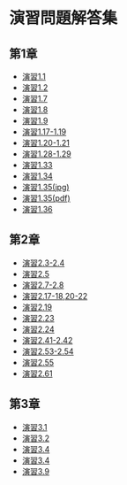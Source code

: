 
演習問題解答集
====

第1章
----

- [演習1.1](https://github.com/daimatz/w8prml/blob/master/files/exercise_solutions/ex1.1.pdf?raw=true)
- [演習1.2](https://github.com/daimatz/w8prml/blob/master/files/exercise_solutions/ex1.2.pdf?raw=true)
- [演習1.7](https://github.com/daimatz/w8prml/blob/master/files/exercise_solutions/ex1.7.JPG?raw=true)
- [演習1.8](https://github.com/daimatz/w8prml/blob/master/files/exercise_solutions/ex1.8.pdf?raw=true)
- [演習1.9](https://github.com/daimatz/w8prml/blob/master/files/exercise_solutions/ex1.9.pdf?raw=true)
- [演習1.17-1.19](https://github.com/daimatz/w8prml/blob/master/files/exercise_solutions/ex1.17-1.19.pdf?raw=true)
- [演習1.20-1.21](https://github.com/daimatz/w8prml/blob/master/files/exercise_solutions/ex1.20-1.21.pdf?raw=true)
- [演習1.28-1.29](https://github.com/daimatz/w8prml/blob/master/files/exercise_solutions/ex1.28-29.pdf?raw=true)
- [演習1.33](https://github.com/daimatz/w8prml/blob/master/files/exercise_solutions/ex1.33.pdf?raw=true)
- [演習1.34](https://github.com/daimatz/w8prml/blob/master/files/exercise_solutions/ex1.34.pdf?raw=true)
- [演習1.35(jpg)](https://github.com/daimatz/w8prml/blob/master/files/exercise_solutions/ex1.35.JPG?raw=true)
- [演習1.35(pdf)](https://github.com/daimatz/w8prml/blob/master/files/exercise_solutions/ex1.35.pdf?raw=true)
- [演習1.36](https://github.com/daimatz/w8prml/blob/master/files/exercise_solutions/ex1.36.JPG?raw=true)

第2章
----

- [演習2.3-2.4](https://github.com/daimatz/w8prml/blob/master/files/exercise_solutions/ex2.3,2.4.pdf?raw=true)
- [演習2.5](https://github.com/daimatz/w8prml/blob/master/files/exercise_solutions/ex2.5.pdf?raw=true)
- [演習2.7-2.8](https://github.com/daimatz/w8prml/blob/master/files/exercise_solutions/ex2.7-2.8.pdf?raw=true)
- [演習2.17-18,20-22](https://github.com/daimatz/w8prml/blob/master/files/exercise_solutions/ex2.17-22.pdf?raw=true)
- [演習2.19](https://github.com/daimatz/w8prml/blob/master/files/exercise_solutions/ex2.19.pdf?raw=true)
- [演習2.23](https://github.com/daimatz/w8prml/blob/master/files/exercise_solutions/ex2.23.pdf?raw=true)
- [演習2.24](https://github.com/daimatz/w8prml/blob/master/files/exercise_solutions/ex2.24.JPG?raw=true)
- [演習2.41-2.42](https://github.com/daimatz/w8prml/blob/master/files/exercise_solutions/ex2.41-2.42.pdf?raw=true)
- [演習2.53-2.54](https://github.com/daimatz/w8prml/blob/master/files/exercise_solutions/ex2.53-2.54.pdf?raw=true)
- [演習2.55](https://github.com/daimatz/w8prml/blob/master/files/exercise_solutions/ex2.55.pdf?raw=true)
- [演習2.61](https://github.com/daimatz/w8prml/blob/master/files/exercise_solutions/ex2.61.pdf?raw=true)

第3章
----
- [演習3.1](https://github.com/daimatz/w8prml/blob/master/files/exercise_solutions/ex3.1.pdf?raw=true)
- [演習3.2](https://github.com/daimatz/w8prml/blob/master/files/exercise_solutions/ex3.2.pdf?raw=true)
- [演習3.4](https://github.com/daimatz/w8prml/blob/master/files/exercise_solutions/ex3.4.pdf?raw=true)
- [演習3.4](https://github.com/daimatz/w8prml/blob/master/files/exercise_solutions/ex3.6.pdf?raw=true)
- [演習3.9](https://github.com/daimatz/w8prml/blob/master/files/exercise_solutions/ex3.9.pdf?raw=true)

